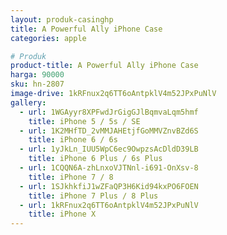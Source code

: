 ```yaml
---
layout: produk-casinghp
title: A Powerful Ally iPhone Case
categories: apple

# Produk
product-title: A Powerful Ally iPhone Case
harga: 90000
sku: hn-2807
image-drive: 1kRFnux2q6TT6oAntpklV4m52JPxPuNlV
gallery:
  - url: 1WGAyyr8XPFwdJrGigGJlBqmvaLqm5hmf
    title: iPhone 5 / 5s / SE
  - url: 1K2MHfTD_2vMMJAHEtjfGoMMVZnvBZd6S
    title: iPhone 6 / 6s
  - url: 1yJkLn_IUU5WpC6ec9OwpzsAcDldD39LB
    title: iPhone 6 Plus / 6s Plus
  - url: 1CQQN6A-zhLnxoVJTNnl-i691-OnXsv-8
    title: iPhone 7 / 8
  - url: 1SJkhkfiJ1wZFaQP3H6Kid94kxPO6FOEN
    title: iPhone 7 Plus / 8 Plus
  - url: 1kRFnux2q6TT6oAntpklV4m52JPxPuNlV
    title: iPhone X
---
```

